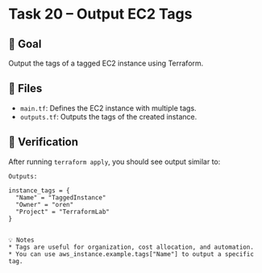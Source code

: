 # Task 20 – Output EC2 Tags

## 🎯 Goal
Output the tags of a tagged EC2 instance using Terraform.


## 📂 Files
- `main.tf`: Defines the EC2 instance with multiple tags.
- `outputs.tf`: Outputs the tags of the created instance.


## 🧪 Verification
After running `terraform apply`, you should see output similar to:

```hcl
Outputs:

instance_tags = {
  "Name" = "TaggedInstance"
  "Owner" = "oren"
  "Project" = "TerraformLab"
}


💡 Notes
* Tags are useful for organization, cost allocation, and automation.
* You can use aws_instance.example.tags["Name"] to output a specific tag.
